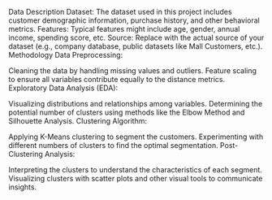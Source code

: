 Data Description
Dataset: The dataset used in this project includes customer demographic information, purchase history, and other behavioral metrics.
Features: Typical features might include age, gender, annual income, spending score, etc.
Source: Replace with the actual source of your dataset (e.g., company database, public datasets like Mall Customers, etc.).
Methodology
Data Preprocessing:

Cleaning the data by handling missing values and outliers.
Feature scaling to ensure all variables contribute equally to the distance metrics.
Exploratory Data Analysis (EDA):

Visualizing distributions and relationships among variables.
Determining the potential number of clusters using methods like the Elbow Method and Silhouette Analysis.
Clustering Algorithm:

Applying K-Means clustering to segment the customers.
Experimenting with different numbers of clusters to find the optimal segmentation.
Post-Clustering Analysis:

Interpreting the clusters to understand the characteristics of each segment.
Visualizing clusters with scatter plots and other visual tools to communicate insights.

